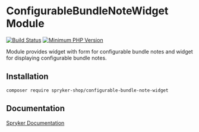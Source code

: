 # ConfigurableBundleNoteWidget Module
[![Build Status](https://travis-ci.org/spryker-shop/configurable-bundle-note-widget.svg)](https://travis-ci.org/spryker-shop/configurable-bundle-note-widget)
[![Minimum PHP Version](https://img.shields.io/badge/php-%3E%3D%207.2-8892BF.svg)](https://php.net/)

Module provides widget with form for configurable bundle notes and widget for displaying configurable bundle notes.

## Installation

```
composer require spryker-shop/configurable-bundle-note-widget
```

## Documentation

[Spryker Documentation](https://documentation.spryker.com/module_guide/overview.htm)
